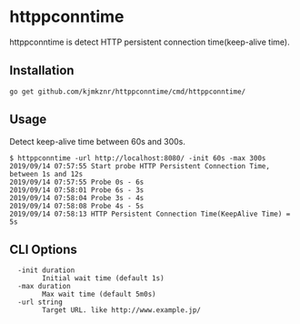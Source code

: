 httppconntime
=============

httppconntime is detect HTTP persistent connection time(keep-alive time).

Installation
------------

```shell script
go get github.com/kjmkznr/httppconntime/cmd/httppconntime/
```

Usage
-----

Detect keep-alive time between 60s and 300s.

```
$ httppconntime -url http://localhost:8080/ -init 60s -max 300s
2019/09/14 07:57:55 Start probe HTTP Persistent Connection Time, between 1s and 12s
2019/09/14 07:57:55 Probe 0s - 6s
2019/09/14 07:58:01 Probe 6s - 3s
2019/09/14 07:58:04 Probe 3s - 4s
2019/09/14 07:58:08 Probe 4s - 5s
2019/09/14 07:58:13 HTTP Persistent Connection Time(KeepAlive Time) = 5s
```

CLI Options
-----------

```
  -init duration
        Initial wait time (default 1s)
  -max duration
        Max wait time (default 5m0s)
  -url string
        Target URL. like http://www.example.jp/
```

